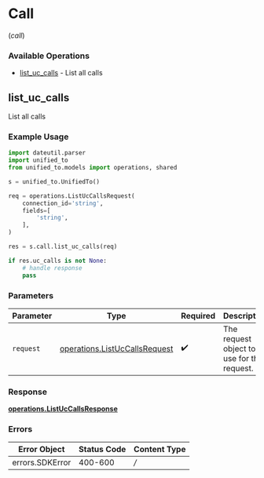 # Call
(*call*)

### Available Operations

* [list_uc_calls](#list_uc_calls) - List all calls

## list_uc_calls

List all calls

### Example Usage

```python
import dateutil.parser
import unified_to
from unified_to.models import operations, shared

s = unified_to.UnifiedTo()

req = operations.ListUcCallsRequest(
    connection_id='string',
    fields=[
        'string',
    ],
)

res = s.call.list_uc_calls(req)

if res.uc_calls is not None:
    # handle response
    pass
```

### Parameters

| Parameter                                                                      | Type                                                                           | Required                                                                       | Description                                                                    |
| ------------------------------------------------------------------------------ | ------------------------------------------------------------------------------ | ------------------------------------------------------------------------------ | ------------------------------------------------------------------------------ |
| `request`                                                                      | [operations.ListUcCallsRequest](../../models/operations/listuccallsrequest.md) | :heavy_check_mark:                                                             | The request object to use for the request.                                     |


### Response

**[operations.ListUcCallsResponse](../../models/operations/listuccallsresponse.md)**
### Errors

| Error Object    | Status Code     | Content Type    |
| --------------- | --------------- | --------------- |
| errors.SDKError | 400-600         | */*             |
